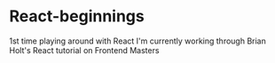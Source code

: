 # React-beginnings
1st time playing around with React
I'm currently working through Brian Holt's React tutorial on Frontend Masters
